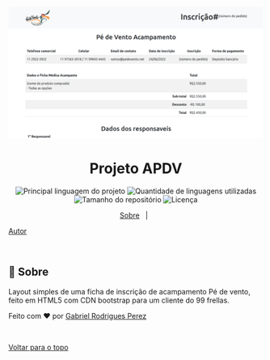 <div align="center" id="top"> 
  <img src="./public/assets/Home.png" alt="Projeto APDV" />
</div>

<h1 align="center">Projeto APDV</h1>

<p align="center">
  <img alt="Principal linguagem do projeto" src="https://img.shields.io/github/languages/top/Gabriel4420/projeto-apdv?color=56BEB8">

  <img alt="Quantidade de linguagens utilizadas" src="https://img.shields.io/github/languages/count/Gabriel4420/projeto-apdv?color=56BEB8">

  <img alt="Tamanho do repositório" src="https://img.shields.io/github/repo-size/Gabriel4420/projeto-apdv?color=56BEB8">

  <img alt="Licença" src="https://img.shields.io/github/license/Gabriel4420/projeto-apdv?color=56BEB8">

</p>

<p align="center">
  <a href="#dart-sobre">Sobre</a> &#xa0; | &#xa0; 
  
  <a href="https://github.com/Gabriel4420" target="_blank">Autor</a>
</p>

<br>

## :dart: Sobre

Layout simples de uma ficha de inscrição de acampamento Pé de vento, feito em HTML5 com CDN bootstrap para um cliente do 99 frellas.

Feito com :heart: por <a href="https://github.com/Gabriel4420" target="_blank">Gabriel Rodrigues Perez</a>

&#xa0;

<a href="#top">Voltar para o topo</a>
